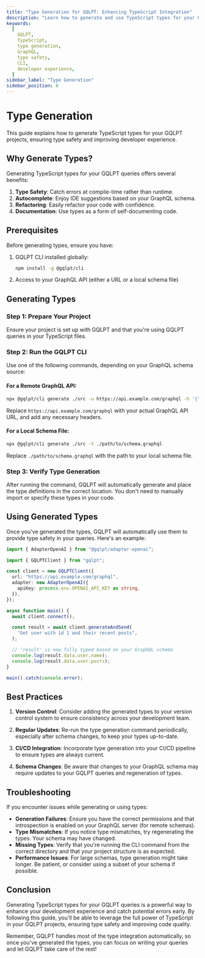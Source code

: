 ```yaml
---
title: "Type Generation for GQLPT: Enhancing TypeScript Integration"
description: "Learn how to generate and use TypeScript types for your GQLPT projects. This guide covers the benefits of type generation, step-by-step instructions, best practices, and troubleshooting tips."
keywords:
  [
    GQLPT,
    TypeScript,
    type generation,
    GraphQL,
    type safety,
    CLI,
    developer experience,
  ]
sidebar_label: "Type Generation"
sidebar_position: 8
---
```


# Type Generation

This guide explains how to generate TypeScript types for your GQLPT projects, ensuring type safety and improving developer experience.

## Why Generate Types?

Generating TypeScript types for your GQLPT queries offers several benefits:

1. **Type Safety**: Catch errors at compile-time rather than runtime.
2. **Autocomplete**: Enjoy IDE suggestions based on your GraphQL schema.
3. **Refactoring**: Easily refactor your code with confidence.
4. **Documentation**: Use types as a form of self-documenting code.

## Prerequisites

Before generating types, ensure you have:

1. GQLPT CLI installed globally:
   ```bash
   npm install -g @gqlpt/cli
   ```
2. Access to your GraphQL API (either a URL or a local schema file)

## Generating Types

### Step 1: Prepare Your Project

Ensure your project is set up with GQLPT and that you're using GQLPT queries in your TypeScript files.

### Step 2: Run the GQLPT CLI

Use one of the following commands, depending on your GraphQL schema source:

#### For a Remote GraphQL API:

```bash
npx @gqlpt/cli generate ./src -u https://api.example.com/graphql -h '{"Authorization": "Bearer YOUR_API_TOKEN"}'
```

Replace `https://api.example.com/graphql` with your actual GraphQL API URL, and add any necessary headers.

#### For a Local Schema File:

```bash
npx @gqlpt/cli generate ./src -t ./path/to/schema.graphql
```

Replace `./path/to/schema.graphql` with the path to your local schema file.

### Step 3: Verify Type Generation

After running the command, GQLPT will automatically generate and place the type definitions in the correct location. You don't need to manually import or specify these types in your code.

## Using Generated Types

Once you've generated the types, GQLPT will automatically use them to provide type safety in your queries. Here's an example:

```typescript
import { AdapterOpenAI } from "@gqlpt/adapter-openai";

import { GQLPTClient } from "gqlpt";

const client = new GQLPTClient({
  url: "https://api.example.com/graphql",
  adapter: new AdapterOpenAI({
    apiKey: process.env.OPENAI_API_KEY as string,
  }),
});

async function main() {
  await client.connect();

  const result = await client.generateAndSend(
    "Get user with id 1 and their recent posts",
  );

  // 'result' is now fully typed based on your GraphQL schema
  console.log(result.data.user.name);
  console.log(result.data.user.posts);
}

main().catch(console.error);
```

## Best Practices

1. **Version Control**: Consider adding the generated types to your version control system to ensure consistency across your development team.

2. **Regular Updates**: Re-run the type generation command periodically, especially after schema changes, to keep your types up-to-date.

3. **CI/CD Integration**: Incorporate type generation into your CI/CD pipeline to ensure types are always current.

4. **Schema Changes**: Be aware that changes to your GraphQL schema may require updates to your GQLPT queries and regeneration of types.

## Troubleshooting

If you encounter issues while generating or using types:

- **Generation Failures**: Ensure you have the correct permissions and that introspection is enabled on your GraphQL server (for remote schemas).
- **Type Mismatches**: If you notice type mismatches, try regenerating the types. Your schema may have changed.
- **Missing Types**: Verify that you're running the CLI command from the correct directory and that your project structure is as expected.
- **Performance Issues**: For large schemas, type generation might take longer. Be patient, or consider using a subset of your schema if possible.

## Conclusion

Generating TypeScript types for your GQLPT queries is a powerful way to enhance your development experience and catch potential errors early. By following this guide, you'll be able to leverage the full power of TypeScript in your GQLPT projects, ensuring type safety and improving code quality.

Remember, GQLPT handles most of the type integration automatically, so once you've generated the types, you can focus on writing your queries and let GQLPT take care of the rest!
